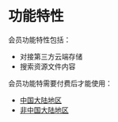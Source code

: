 # 功能特性

会员功能特性包括：

* 对接第三方云端存储
* 搜索资源文件内容

会员功能特需要付费后才能使用：

* [中国大陆地区](https://ld246.com/one-time-pay/siyuan)
* [非中国大陆地区](https://liuyun.io/one-time-pay/siyuan)
